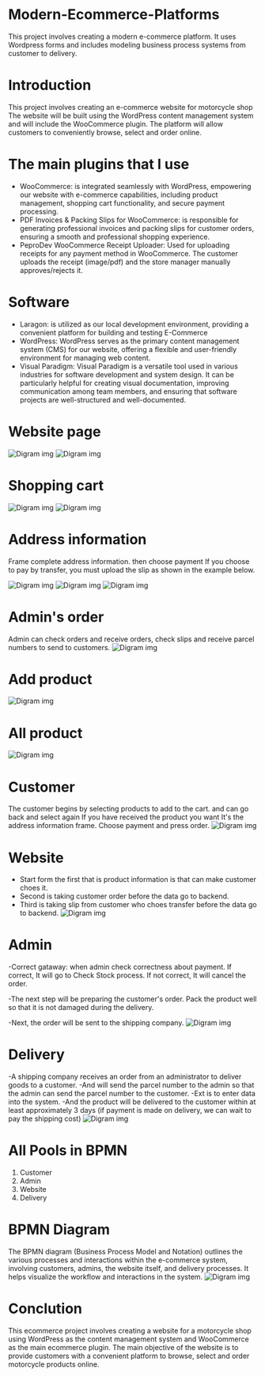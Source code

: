 # Modern-Ecommerce-Platforms
This project involves creating a modern e-commerce platform. It uses Wordpress forms and includes modeling business process systems from customer to delivery.

# Introduction
This project involves creating an e-commerce website for motorcycle shop The website will be built using the WordPress content management system and will include the 
WooCommerce plugin. The platform will allow customers to conveniently browse, select and order online.

# The main plugins that I use
- WooCommerce: is integrated seamlessly with WordPress, empowering our website with e-commerce capabilities, including product management, shopping cart 
functionality, and secure payment processing.
- PDF Invoices & Packing Slips for WooCommerce: is responsible for generating professional invoices and packing slips for customer orders, ensuring a smooth and professional shopping experience.
- PeproDev WooCommerce Receipt Uploader: Used for uploading receipts for any payment method in WooCommerce. The customer uploads the receipt (image/pdf) and the store manager manually approves/rejects it.

# Software
- Laragon: is utilized as our local development environment, providing a convenient platform for building and testing  E-Commerce
- WordPress: WordPress serves as the primary content management system (CMS) for our website, offering a flexible and user-friendly environment for managing web content.
- Visual Paradigm: Visual Paradigm is a versatile tool used in various industries for software development and system design. It can be particularly helpful for creating visual documentation, improving communication among team members, and ensuring that software projects are well-structured and well-documented.

# Website page
![Digram img](img/1.png)
![Digram img](img/2.png)

# Shopping cart
![Digram img](img/3.png)
![Digram img](img/4.png)

# Address information
Frame complete address information. then choose payment If you choose to pay by transfer, you must upload the slip as shown in the example below.

![Digram img](img/5.png)
![Digram img](img/10.png)
![Digram img](img/8.png)

# Admin's order
Admin can check orders and receive orders, check slips and receive parcel numbers to send to customers.
![Digram img](img/6.png)

# Add product
![Digram img](img/11.png)

# All product
![Digram img](img/12.png)

# Customer
The customer begins by selecting products to add to the cart. and can go back and select again If you have received the product you want It's the address information frame. Choose payment and press order.
![Digram img](img/13.png)

# Website
- Start form the first that is product information is that can make customer choes it.
- Second is taking customer order before the data go to backend.
- Third is taking slip from customer who choes transfer before the data go to backend.
![Digram img](img/14.png)

# Admin 
-Correct gataway: when admin check correctness about payment. If correct, It will go to Check Stock process. If not correct, It will cancel the order.

-The next step will be preparing the customer's order. Pack the product well so that it is not damaged during the delivery.

-Next, the order will be sent to the shipping company.
![Digram img](img/15.png)

# Delivery
-A shipping company receives an order from an administrator to deliver goods to a customer.
-And will send the parcel number to the admin so that the admin can send the parcel number to the customer.
-Ext is to enter data into the system.
-And the product will be delivered to the customer within at least approximately 3 days (if payment is made on delivery, we can wait to pay the shipping cost)
![Digram img](img/16.png)

# All Pools in BPMN
1. Customer
2. Admin
3. Website
4. Delivery

# BPMN Diagram
The BPMN diagram (Business Process Model and Notation) outlines the various processes and interactions within the e-commerce system, involving customers, admins, the website itself, and delivery processes. It helps visualize the workflow and interactions in the system.
![Digram img](img/9.png)

# Conclution
This ecommerce project involves creating a website for a motorcycle shop using WordPress as the content management system and WooCommerce as the main ecommerce plugin. The main objective of the website is to provide customers with a convenient platform to browse, select and order motorcycle products online.

